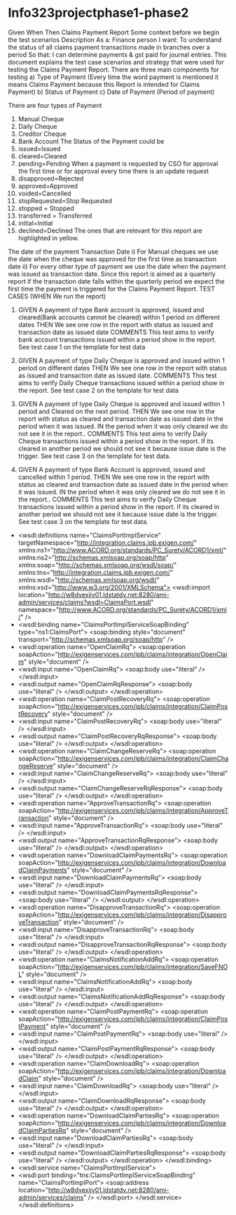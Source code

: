 Info323projectphase1-phase2
===========================
Given When Then Claims Payment Report
Some context before we begin the test scenarios
Description
As a: Finance person 
I want: To understand the status of all claims payment transactions made in branches over a period
 So that: I can determine payments & gst paid for journal entries.
This document explains the test case scenarios and strategy that were used for testing the Claims Payment Report.
There are three main components for testing 
a)	Type of Payment (Every time the word payment is mentioned it means Claims Payment because this Report is intended for Claims Payment)
b)	Status of Payment
c)	Date of Payment (Period of payment)

There are four types of Payment 
1)	Manual Cheque
2)	Daily Cheque
3)	Creditor Cheque
4)	Bank Account
The Status of the Payment could be
1)	issued=Issued
2)	cleared=Cleared
3)	pending=Pending When a payment is requested by CSO for approval the first time 
or
 for approval every time there is an update request
4)	disapproved=Rejected
5)	approved=Approved
6)	voided=Cancelled
7)	stopRequested=Stop Requested
8)	stopped = Stopped
9)	transferred = Transferred
10)	initial=Initial
11)	declined=Declined
The ones that are relevant for this report are highlighted in yellow.

The date of the payment
Transaction  Date
i)	For Manual cheques we use the date when the cheque was approved for the first time as transaction date
ii)	For every other type of payment we use the date when the payment was issued as transaction date.
Since this report is aimed as a quarterly report if the transaction date falls  within the quarterly period we expect the first  time the payment is triggered for the Claims Payment Report.
TEST CASES (WHEN We run the report)
1.	GIVEN
A payment of type Bank account is approved, issued and cleared(Bank accounts cannot be cleared) within 1 period on different dates
THEN
We see one row in the report with status as issued and transaction date as issued date
COMMENTS
This test aims to verify bank account transactions issued within a period show in the report. 
See test case 1 on the template for test data

2.	GIVEN
A payment of type Daily Cheque is approved and issued within 1 period on different dates
THEN
We see one row in the report with status as issued and transaction date as issued date.
COMMENTS
This test aims to verify Daily Cheque transactions issued within a period show in the report. 
See test case 2 on the template for test data

3.	GIVEN
A payment of type Daily Cheque is approved and issued within 1 period and Cleared on the next period.
THEN
We see one row in the report with status as cleared  and transaction date as issued date in the period when it was issued. IN the period when it was only cleared we do not see it in the report..
COMMENTS
This test aims to verify Daily Cheque transactions issued within a period show in the report. If its cleared in another period we should not see it because issue date is the trigger.
See test case 3 on the template for test data.



4.	GIVEN
A payment of type Bank Account is approved, issued and cancelled within 1 period.
THEN
We see one row in the report with status as cleared  and transaction date as issued date in the period when it was issued. IN the period when it was only cleared we do not see it in the report..
COMMENTS
This test aims to verify Daily Cheque transactions issued within a period show in the report. If its cleared in another period we should not see it because issue date is the trigger.
See test case 3 on the template for test data.

<?xml version="1.0" encoding="UTF-8" ?> 
- <wsdl:definitions name="ClaimsPortImplService" targetNamespace="http://integration.claims.ipb.exigen.com/" xmlns:ns1="http://www.ACORD.org/standards/PC_Surety/ACORD1/xml/" xmlns:ns2="http://schemas.xmlsoap.org/soap/http" xmlns:soap="http://schemas.xmlsoap.org/wsdl/soap/" xmlns:tns="http://integration.claims.ipb.exigen.com/" xmlns:wsdl="http://schemas.xmlsoap.org/wsdl/" xmlns:xsd="http://www.w3.org/2001/XMLSchema">
  <wsdl:import location="http://w8dvexijv01.ldstatdv.net:8280/ami-admin/services/claims?wsdl=ClaimsPort.wsdl" namespace="http://www.ACORD.org/standards/PC_Surety/ACORD1/xml/" /> 
- <wsdl:binding name="ClaimsPortImplServiceSoapBinding" type="ns1:ClaimsPort">
  <soap:binding style="document" transport="http://schemas.xmlsoap.org/soap/http" /> 
- <wsdl:operation name="OpenClaimRq">
  <soap:operation soapAction="http://exigenservices.com/ipb/claims/integration/OpenClaim" style="document" /> 
- <wsdl:input name="OpenClaimRq">
  <soap:body use="literal" /> 
  </wsdl:input>
- <wsdl:output name="OpenClaimRqResponse">
  <soap:body use="literal" /> 
  </wsdl:output>
  </wsdl:operation>
- <wsdl:operation name="ClaimPostRecoveryRq">
  <soap:operation soapAction="http://exigenservices.com/ipb/claims/integration/ClaimPostRecovery" style="document" /> 
- <wsdl:input name="ClaimPostRecoveryRq">
  <soap:body use="literal" /> 
  </wsdl:input>
- <wsdl:output name="ClaimPostRecoveryRqResponse">
  <soap:body use="literal" /> 
  </wsdl:output>
  </wsdl:operation>
- <wsdl:operation name="ClaimChangeReserveRq">
  <soap:operation soapAction="http://exigenservices.com/ipb/claims/integration/ClaimChangeReserve" style="document" /> 
- <wsdl:input name="ClaimChangeReserveRq">
  <soap:body use="literal" /> 
  </wsdl:input>
- <wsdl:output name="ClaimChangeReserveRqResponse">
  <soap:body use="literal" /> 
  </wsdl:output>
  </wsdl:operation>
- <wsdl:operation name="ApproveTransactionRq">
  <soap:operation soapAction="http://exigenservices.com/ipb/claims/integration/ApproveTransaction" style="document" /> 
- <wsdl:input name="ApproveTransactionRq">
  <soap:body use="literal" /> 
  </wsdl:input>
- <wsdl:output name="ApproveTransactionRqResponse">
  <soap:body use="literal" /> 
  </wsdl:output>
  </wsdl:operation>
- <wsdl:operation name="DownloadClaimPaymentsRq">
  <soap:operation soapAction="http://exigenservices.com/ipb/claims/integration/DownloadClaimPayments" style="document" /> 
- <wsdl:input name="DownloadClaimPaymentsRq">
  <soap:body use="literal" /> 
  </wsdl:input>
- <wsdl:output name="DownloadClaimPaymentsRqResponse">
  <soap:body use="literal" /> 
  </wsdl:output>
  </wsdl:operation>
- <wsdl:operation name="DisapproveTransactionRq">
  <soap:operation soapAction="http://exigenservices.com/ipb/claims/integration/DisapproveTransaction" style="document" /> 
- <wsdl:input name="DisapproveTransactionRq">
  <soap:body use="literal" /> 
  </wsdl:input>
- <wsdl:output name="DisapproveTransactionRqResponse">
  <soap:body use="literal" /> 
  </wsdl:output>
  </wsdl:operation>
- <wsdl:operation name="ClaimsNotificationAddRq">
  <soap:operation soapAction="http://exigenservices.com/ipb/claims/integration/SaveFNOL" style="document" /> 
- <wsdl:input name="ClaimsNotificationAddRq">
  <soap:body use="literal" /> 
  </wsdl:input>
- <wsdl:output name="ClaimsNotificationAddRqResponse">
  <soap:body use="literal" /> 
  </wsdl:output>
  </wsdl:operation>
- <wsdl:operation name="ClaimPostPaymentRq">
  <soap:operation soapAction="http://exigenservices.com/ipb/claims/integration/ClaimPostPayment" style="document" /> 
- <wsdl:input name="ClaimPostPaymentRq">
  <soap:body use="literal" /> 
  </wsdl:input>
- <wsdl:output name="ClaimPostPaymentRqResponse">
  <soap:body use="literal" /> 
  </wsdl:output>
  </wsdl:operation>
- <wsdl:operation name="ClaimDownloadRq">
  <soap:operation soapAction="http://exigenservices.com/ipb/claims/integration/DownloadClaim" style="document" /> 
- <wsdl:input name="ClaimDownloadRq">
  <soap:body use="literal" /> 
  </wsdl:input>
- <wsdl:output name="ClaimDownloadRqResponse">
  <soap:body use="literal" /> 
  </wsdl:output>
  </wsdl:operation>
- <wsdl:operation name="DownloadClaimPartiesRq">
  <soap:operation soapAction="http://exigenservices.com/ipb/claims/integration/DownloadClaimPartiesRq" style="document" /> 
- <wsdl:input name="DownloadClaimPartiesRq">
  <soap:body use="literal" /> 
  </wsdl:input>
- <wsdl:output name="DownloadClaimPartiesRqResponse">
  <soap:body use="literal" /> 
  </wsdl:output>
  </wsdl:operation>
  </wsdl:binding>
- <wsdl:service name="ClaimsPortImplService">
- <wsdl:port binding="tns:ClaimsPortImplServiceSoapBinding" name="ClaimsPortImplPort">
  <soap:address location="http://w8dvexijv01.ldstatdv.net:8280/ami-admin/services/claims" /> 
  </wsdl:port>
  </wsdl:service>
  </wsdl:definitions>
